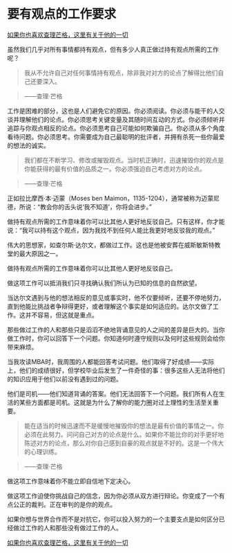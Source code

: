 # 要有观点的工作要求

[如果你也喜欢查理芒格，这里有关于他的一切](https://ayaseeri.gitbook.io/charlie-munger/)


虽然我们几乎对所有事情都持有观点，但有多少人真正做过持有观点所需的工作呢？

>我从不允许自己对任何事情持有观点，除非我对对方的论点了解得比他们自己还要深入。

>——查理·芒格

工作是困难的部分，这也是人们避免它的原因。你必须阅读。你必须与能干的人交谈并理解他们的论点。你必须思考关键变量及其随时间互动的方式。你必须倾听并追踪与你观点相反的论点。你必须思考自己可能如何欺骗自己。你必须从多个角度看待问题。你必须思考。你需要成为自己最聪明的批评者，并拥有杀死一些你最爱的想法的诚实。

> 我们都在不断学习、修改或摧毁观点。当时机正确时，迅速摧毁你的观点是你能获得的最有价值的品质之一。你必须强迫自己考虑对方的论点。

> ——查理·芒格

正如拉比摩西·本·迈蒙（Moses ben Maimon，1135-1204），通常被称为迈蒙尼德，所说：“教会你的舌头说‘我不知道’，你将会进步。”

做持有观点所需的工作意味着你可以比其他人更好地反驳自己。只有这样，你才能说：“我可以持有这个观点，因为我找不到任何人能比我更好地反驳我的观点。”

伟大的思想家，如查尔斯·达尔文，都做过工作。这也是他被安葬在威斯敏斯特教堂的最大原因之一。

做持有观点所需的工作意味着你可以比其他人更好地反驳自己。

做这项工作可以抵消我们只寻找确认我们所认为已知的信息的自然欲望。

当达尔文遇到与他的想法相反的意见或事实时，他不仅要倾听，还要不停地努力，直到他能比挑战者争辩得更好，或者理解这个事实是如何适应的。达尔文做了工作。这并不容易，但这就是重点。

那些做过工作的人和那些只是滔滔不绝地背诵意见的人之间的差异是巨大的。当你做工作时，你可以回答下一个问题。你知道何时遵守规则以及何时这些规则会给你带来麻烦。

当我攻读MBA时，我周围的人都能回答考试问题。他们取得了好成绩——实际上，他们的成绩很好，但学校毕业后发生了一件奇怪的事：很多这些人无法将他们的知识应用于他们以前没有遇到过的问题。

他们是司机——他们知道背诵的答案。他们无法回答下一个问题。我们所有人在生活的某些方面都是司机。这就是为什么了解你的能力圈对过上理性的生活至关重要。

>能在适当的时候迅速而不是缓慢地摧毁你的想法是最有价值的事情之一。你必须在此努力。问问自己对方的论点是什么。如果你不能比你的对手更好地陈述对方的论点，那么对你自己感到自豪的观点就是不好的。这是一个伟大的心理训练。

>——查理·芒格

做这项工作意味着你不能立即自信地下定决心。

做这项工作迫使你挑战自己的信念，因为你必须从双方进行辩论。你变成了一个有点公正的裁判。正在审判的是你的观点。

如果你想与世界合作而不是对抗它，你可以投入努力的一个主要支点是如何区分已经做过工作的人和那些没有做过工作的人。

[如果你也喜欢查理芒格，这里有关于他的一切](https://ayaseeri.gitbook.io/charlie-munger/)
